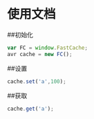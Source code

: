 # 使用文档

##初始化

```js
var FC = window.FastCache;
avr cache = new FC();
```
##设置

```js
cache.set('a',100);
```

##获取
```js
cache.get('a');
```